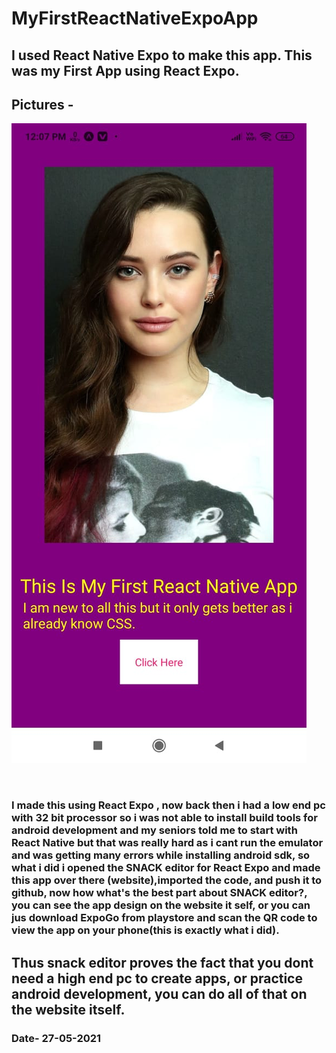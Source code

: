# MyFirstReactNativeExpoApp

## I used React Native Expo to make this app. This was my First App using React Expo.

## Pictures -

![](gitimages/1.jpeg)

<br>

### I made this using React Expo , now back then i had a low end pc with 32 bit processor so i was not able to install build tools for android development and my seniors told me to start with React Native but that was really hard as i cant run the emulator and was getting many errors while installing android sdk, so what i did i opened the SNACK editor for React Expo and made this app over there (website),imported the code, and push it to github, now how what's the best part about SNACK editor?, you can see the app design on the website it self, or you can jus download ExpoGo from playstore and scan the QR code to view the app on your phone(this is exactly what i did).

## Thus snack editor proves the fact that you dont need a high end pc to create apps, or practice android development, you can do all of that on the website itself.


### Date- 27-05-2021
